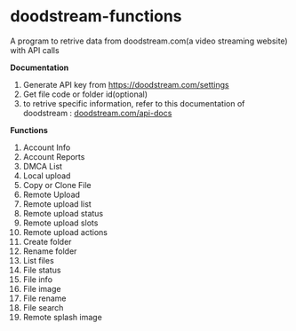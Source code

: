 # doodstream-functions
A program to retrive data from doodstream.com(a video streaming website) with API calls

<b>Documentation</b>
1. Generate API key from https://doodstream.com/settings
2. Get file code or folder id(optional)
3. to retrive specific information, refer to this documentation of doodstream : <a href = "https://doodstream.com/api-docs">doodstream.com/api-docs</a>

<b> Functions</b>
1. Account Info
2. Account Reports
3. DMCA List
4. Local upload
5. Copy or Clone File
6. Remote Upload
7. Remote upload list
8. Remote upload status
9. Remote upload slots
10. Remote upload actions
11. Create folder
12. Rename folder
13. List files
14. File status
15. File info
16. File image
17. File rename
18. File search
19. Remote splash image
